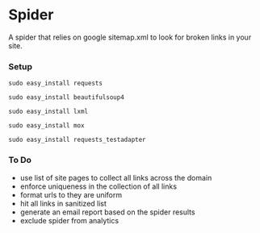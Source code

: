 Spider
======
A spider that relies on google sitemap.xml to look for broken links in your site.

### Setup
```
sudo easy_install requests

sudo easy_install beautifulsoup4 

sudo easy_install lxml

sudo easy_install mox

sudo easy_install requests_testadapter
```

### To Do
* use list of site pages to collect all links across the domain
* enforce uniqueness in the collection of all links
* format urls to they are uniform
* hit all links in sanitized list
* generate an email report based on the spider results
* exclude spider from analytics
